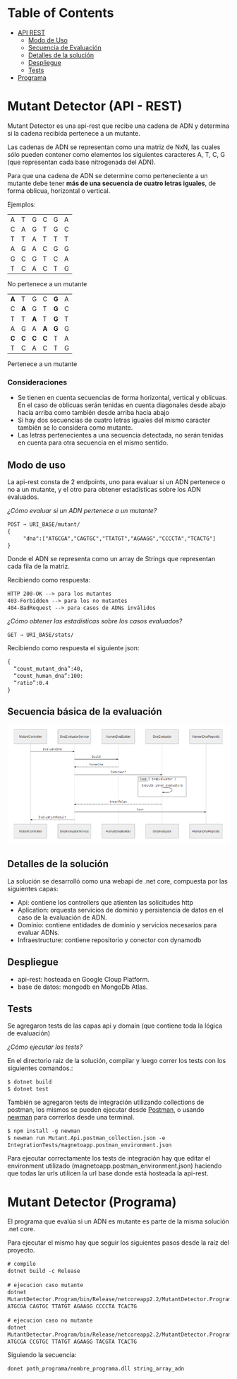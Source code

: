 Table of Contents
=================

  * [API REST](#api-rest)
  	* [Modo de Uso](#modo-uso)
	* [Secuencia de Evaluación](#secuencia-evaluacion)
	* [Detalles de la solución](#detalles-solucion)
	* [Despliegue](#despliegue)
	* [Tests](#tests)
  * [Programa](#programa)

<a name="api-rest"/>

# Mutant Detector (API - REST)

Mutant Detector es una api-rest que recibe una cadena de ADN y determina si la cadena recibida pertenece a un mutante.

Las cadenas de ADN se representan como una matriz de NxN, las cuales sólo pueden contener como elementos los siguientes caracteres A, T, C, G (que representan cada base nitrogenada del ADN).

Para que una cadena de ADN se determine como perteneciente a un mutante debe tener **más de una secuencia de cuatro letras iguales**, de forma oblicua, horizontal o vertical.

Ejemplos:

|||||||
|--|--|--|--|--|--|
|A|T|G|C|G|A|
|C|A|G|T|G|C|
|T|T|A|T|T|T|
|A|G|A|C|G|G|
|G|C|G|T|C|A|
|T|C|A|C|T|G|

No pertenece a un mutante

|||||||
|--|--|--|--|--|--|
|**A**|T|G|C|**G**|A|
|C|**A**|G|T|**G**|C|
|T|T|**A**|T|**G**|T|
|A|G|A|**A**|**G**|G|
|**C**|**C**|**C**|**C**|T|A|
|T|C|A|C|T|G|

Pertenece a un mutante

### Consideraciones
- Se tienen en cuenta secuencias de forma horizontal, vertical y oblicuas. En el caso de oblicuas serán tenidas en cuenta diagonales desde abajo hacia arriba como también desde arriba hacia abajo
- Si hay dos secuencias de cuatro letras iguales del mismo caracter también se lo considera como mutante.
- Las letras pertenecientes a una secuencia detectada, no serán tenidas en cuenta para otra secuencia en el mismo sentido.

<a name="modo-uso"/>

## Modo de uso
La api-rest consta de 2 endpoints, uno para evaluar si un ADN pertenece o no a un mutante, y el otro para obtener estadísticas sobre los ADN evaluados.

*¿Cómo evaluar si un ADN pertenece a un mutante?*

    POST → URI_BASE/mutant/
    {
         "dna":["ATGCGA","CAGTGC","TTATGT","AGAAGG","CCCCTA","TCACTG"]
    }

Donde el ADN se representa como un array de Strings que representan cada fila de la matriz.

Recibiendo como respuesta:

    HTTP 200-OK --> para los mutantes
    403-Forbidden --> para los no mutantes
    404-BadRequest --> para casos de ADNs inválidos

*¿Cómo obtener las estadísticas sobre los casos evaluados?*

    GET → URI_BASE/stats/

Recibiendo como respuesta el siguiente json:

    {
      “count_mutant_dna”:40, 
      “count_human_dna”:100: 
      “ratio”:0.4
	}

<a name="secuencia-evaluacion"/>

## Secuencia básica de la evaluación

![Alt text](https://github.com/agustinbally/mutant-detector/blob/master/secuencia.PNG?raw=true "secuencia-basica")

<a name="detalles-solucion"/>

## Detalles de la solución

La solución se desarrolló como una webapi de .net core, compuesta por las siguientes capas:
- Api: contiene los controllers que atienten las solicitudes http
- Aplication: orquesta servicios de dominio y persistencia de datos en el caso de la evaluación de ADN.
- Dominio: contiene entidades de dominio y servicios necesarios para evaluar ADNs.
- Infraestructure: contiene repositorio y conector con dynamodb

<a name="despliegue"/>

## Despliegue

- api-rest: hosteada en Google Cloup Platform.
- base de datos: mongodb en MongoDb Atlas.

<a name="tests"/>

## Tests
Se agregaron tests de las capas  api y domain (que contiene toda la lógica de evaluación)

*¿Cómo ejecutar los tests?*

En el directorio raiz de la solución, compilar y luego correr los tests con los siguientes comandos.:

    $ dotnet build 
    $ dotnet test

También se agregaron tests de integración utilizando collections de postman, los mismos se pueden ejecutar desde [Postman](https://www.getpostman.com/), o usando [newman](https://www.npmjs.com/package/newman) para correrlos desde una terminal.

    $ npm install -g newman
    $ newman run Mutant.Api.postman_collection.json -e IntegrationTests/magnetoapp.postman_environment.json

Para ejecutar correctamente los tests de integración hay que editar el environment utilizado (magnetoapp.postman_environment.json) haciendo que todas lar urls utilicen la url base donde está hosteada la api-rest.

<a name="programa"/>

# Mutant Detector (Programa)
El programa que evalúa si un ADN es mutante es parte de la misma solución .net core.

Para ejecutar el mismo hay que seguir los siguientes pasos desde la raíz del proyecto.


    # compilo
    dotnet build -c Release
    
    # ejecucion caso mutante
    dotnet MutantDetector.Program/bin/Release/netcoreapp2.2/MutantDetector.Program.dll ATGCGA CAGTGC TTATGT AGAAGG CCCCTA TCACTG
    
    # ejecucion caso no mutante
    dotnet MutantDetector.Program/bin/Release/netcoreapp2.2/MutantDetector.Program.dll ATGCGA CCGTGC TTATGT AGAAGG TACGTA TCACTG

Siguiendo la secuencia:

    donet path_programa/nombre_programa.dll string_array_adn
